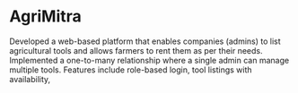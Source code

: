 # AgriMitra
Developed a web-based platform that enables companies (admins) to list agricultural tools and allows farmers to rent them as per their needs. Implemented a one-to-many relationship where a single admin can manage multiple tools. Features include role-based login, tool listings with availability, 
